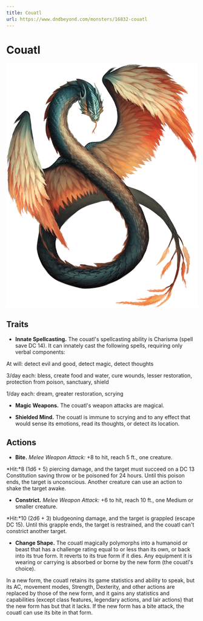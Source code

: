 ```yaml
---
title: Couatl
url: https://www.dndbeyond.com/monsters/16832-couatl
---
```


# Couatl

![Couatl](couatl.png)

## Traits

* **Innate Spellcasting.** The couatl's spellcasting ability is Charisma (spell save DC 14). It can innately cast the following spells, requiring only verbal components:

At will: detect evil and good, detect magic, detect thoughts

3/day each: bless, create food and water, cure wounds, lesser restoration, protection from poison, sanctuary, shield

1/day each: dream, greater restoration, scrying

* **Magic Weapons.** The couatl's weapon attacks are magical.

* **Shielded Mind.** The couatl is immune to scrying and to any effect that would sense its emotions, read its thoughts, or detect its location.

## Actions

* **Bite.** *Melee Weapon Attack:* +8 to hit, reach 5 ft., one creature.

*Hit:*8 (1d6 + 5) piercing damage, and the target must succeed on a DC 13 Constitution saving throw or be poisoned for 24 hours. Until this poison ends, the target is unconscious. Another creature can use an action to shake the target awake.

* **Constrict.** *Melee Weapon Attack:* +6 to hit, reach 10 ft., one Medium or smaller creature.

*Hit:*10 (2d6 + 3) bludgeoning damage, and the target is grappled (escape DC 15). Until this grapple ends, the target is restrained, and the couatl can't constrict another target.

* **Change Shape.** The couatl magically polymorphs into a humanoid or beast that has a challenge rating equal to or less than its own, or back into its true form. It reverts to its true form if it dies. Any equipment it is wearing or carrying is absorbed or borne by the new form (the couatl's choice).

In a new form, the couatl retains its game statistics and ability to speak, but its AC, movement modes, Strength, Dexterity, and other actions are replaced by those of the new form, and it gains any statistics and capabilities (except class features, legendary actions, and lair actions) that the new form has but that it lacks. If the new form has a bite attack, the couatl can use its bite in that form.